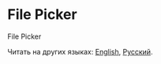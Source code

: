 # File Picker

File Picker

Читать на других языках: [English](README.md), [Русский](README.ru.md).

